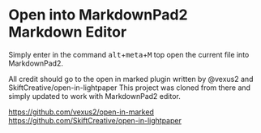 

# Open into MarkdownPad2 Markdown Editor



Simply enter in the command <kbd>alt</kbd>+<kbd>meta</kbd>+<kbd>M</kbd> top
open the current
file into
MarkdownPad2.

All credit should go to the open in marked plugin written by @vexus2 and SkiftCreative/open-in-lightpaper
This project was cloned from there and simply updated to work with 
MarkdownPad2 editor.

https://github.com/vexus2/open-in-marked
https://github.com/SkiftCreative/open-in-lightpaper
